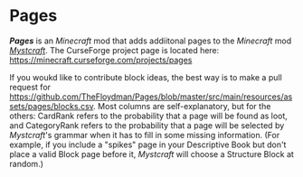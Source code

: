 # Pages
***Pages*** is an *Minecraft* mod that adds addiitonal pages to the *Minecraft* mod *[Mystcraft](https://minecraft.curseforge.com/projects/mystcraft)*. The CurseForge project page is located here: 
https://minecraft.curseforge.com/projects/pages

If you woukd like to contribute block ideas, the best way is to make a pull request for https://github.com/TheFloydman/Pages/blob/master/src/main/resources/assets/pages/blocks.csv. Most columns are self-explanatory, but for the others: CardRank refers to the probability that a page will be found as loot, and CategoryRank refers to the probability that a page will be selected by *Mystcraft*'s grammar when it has to fill in some missing information. (For example, if you include a "spikes" page in your Descriptive Book but don't place a valid Block page before it, *Mystcraft* will choose a Structure Block at random.)
